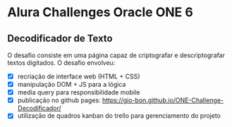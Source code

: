 # Alura Challenges Oracle ONE 6
## Decodificador de Texto

O desafio consiste em uma página capaz de criptografar e descriptografar textos digitados. O desafio envolveu:

- [x] recriação de interface web (HTML + CSS)
- [x] manipulação DOM + JS para a lógica
- [x] media query para responsibilidade mobile
- [x] publicação no github pages: https://gio-bon.github.io/ONE-Challenge-Decodificador/
- [x] utilização de quadros kanban do trello para gerenciamento do projeto